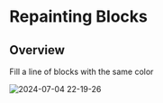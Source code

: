 # Repainting Blocks
## Overview
Fill a line of blocks with the same color

![2024-07-04 22-19-26](https://github.com/HorneOnne/Freelance_RepaintingBlocks/assets/65548001/3dbd0a0e-3fe3-4d0e-b7b0-67cc28357e49)
